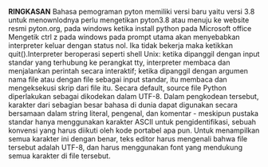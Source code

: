 **RINGKASAN**
    Bahasa pemograman pyton memiliki versi baru yaitu versi 3.8 untuk menownlodnya perlu mengetikan pyton3.8 atau menuju ke website resmi pyton.org, pada windows ketika install python pada Microsoft office Mengetik ctrl z pada windows pada prompt utama akan menyebabkan interpreter keluar dengan status nol. Ika tidak bekerja maka ketikkan quit().Interpreter beroperasi seperti shell Unix: ketika dipanggil dengan input standar yang terhubung ke perangkat tty, interpreter membaca dan menjalankan perintah secara interaktif; ketika dipanggil dengan argumen nama file atau dengan file sebagai input standar, itu membaca dan mengeksekusi skrip dari file itu.
    Secara default, source file  Python diperlakukan sebagai dikodekan dalam UTF-8. Dalam pengkodean tersebut, karakter dari sebagian besar bahasa di dunia dapat digunakan secara bersamaan dalam string literal, pengenal, dan komentar - meskipun pustaka standar hanya menggunakan karakter ASCII untuk pengidentifikasi, sebuah konvensi yang harus diikuti oleh kode portabel apa pun. Untuk menampilkan semua karakter ini dengan benar, teks editor harus mengenali bahwa file tersebut adalah UTF-8, dan harus menggunakan font yang mendukung semua karakter di file tersebut.
